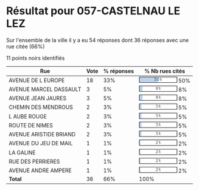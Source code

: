 # Résultat pour 057-CASTELNAU LE LEZ

Sur l'ensemble de la ville il y a eu 54 réponses dont 36 réponses avec une rue citée (66%)

11 points noirs identifiés

| Rue | Vote | % réponses | % Nb rues cités|
|-----|------|------------|----------------|
| AVENUE DE L EUROPE | 18 | 33% | <img src="../../img/bar_50.gif" />&nbsp;50%|
| AVENUE MARCEL DASSAULT | 3 | 5% | <img src="../../img/bar_8.gif" />&nbsp;8%|
| AVENUE JEAN JAURES | 3 | 5% | <img src="../../img/bar_8.gif" />&nbsp;8%|
| CHEMIN DES MENDROUS | 2 | 3% | <img src="../../img/bar_5.gif" />&nbsp;5%|
| L AUBE ROUGE | 2 | 3% | <img src="../../img/bar_5.gif" />&nbsp;5%|
| ROUTE DE NIMES | 2 | 3% | <img src="../../img/bar_5.gif" />&nbsp;5%|
| AVENUE ARISTIDE BRIAND | 2 | 3% | <img src="../../img/bar_5.gif" />&nbsp;5%|
| AVENUE DU JEU DE MAIL | 1 | 1% | <img src="../../img/bar_2.gif" />&nbsp;2%|
| LA GALINE | 1 | 1% | <img src="../../img/bar_2.gif" />&nbsp;2%|
| RUE DES PERRIERES | 1 | 1% | <img src="../../img/bar_2.gif" />&nbsp;2%|
| AVENUE ANDRE AMPERE | 1 | 1% | <img src="../../img/bar_2.gif" />&nbsp;2%|
| **Total** | 36 | 66% | 100%|
